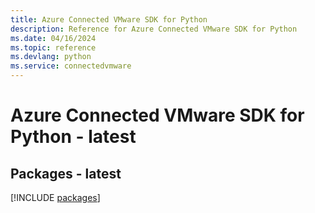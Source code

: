 ```yaml
---
title: Azure Connected VMware SDK for Python
description: Reference for Azure Connected VMware SDK for Python
ms.date: 04/16/2024
ms.topic: reference
ms.devlang: python
ms.service: connectedvmware
---
```

# Azure Connected VMware SDK for Python - latest
## Packages - latest
[!INCLUDE [packages](connected-vmware-index.md)]